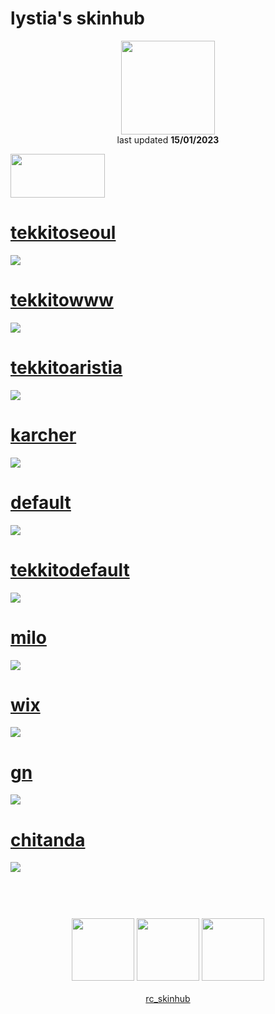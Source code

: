 # lystia's skinhub
<p align="center">
<a href="https://osu.ppy.sh/users/11042418">
  <img src="https://a.ppy.sh/11042418"  
       width="150"
       height="150"></a>
<br>
last updated <b>15/01/2023</b>
</p>

<a href="https://www.youtube.com/watch?v=kbbgypvGPgM">
<img src="https://i.imgur.com/uDyKiLi.png"
       width="151" 
       height="70"/></a>

# [tekkitoseoul](https://github.com/ryancranie/skinhub/raw/tyfh/player/lystia/tekkitoseoul.osk)
[![](https://osu.ppy.sh/ss/18374307/ea27)](https://github.com/ryancranie/skinhub/raw/tyfh/player/lystia/tekkitoseoul.osk)

# [tekkitowww](https://github.com/ryancranie/skinhub/raw/tyfh/player/lystia/tekkitowww.osk)
[![](https://osu.ppy.sh/ss/18374312/d9c1)](https://github.com/ryancranie/skinhub/raw/tyfh/player/lystia/tekkitowww.osk)

# [tekkitoaristia](https://github.com/ryancranie/skinhub/raw/tyfh/player/lystia/tekkitoaristia.osk)
[![](https://osu.ppy.sh/ss/18374300/c594)](https://github.com/ryancranie/skinhub/raw/tyfh/player/lystia/tekkitoaristia.osk)

# [karcher](https://github.com/ryancranie/skinhub/raw/tyfh/player/lystia/karcher.osk)
[![](https://osu.ppy.sh/ss/18374295/4b13)](https://github.com/ryancranie/skinhub/raw/tyfh/player/lystia/karcher.osk)

# [default](https://github.com/ryancranie/skinhub/raw/tyfh/player/lystia/default.osk)
[![](https://osu.ppy.sh/ss/18374277/f6c3)](https://github.com/ryancranie/skinhub/raw/tyfh/player/lystia/default.osk)

# [tekkitodefault](https://github.com/ryancranie/skinhub/raw/tyfh/player/lystia/tekkitodefault.osk)
[![](https://i.imgur.com/GW7V8xv.png)](https://github.com/ryancranie/skinhub/raw/tyfh/player/lystia/tekkitodefault.osk)

# [milo](https://github.com/ryancranie/skinhub/raw/tyfh/player/lystia/milo.osk)
[![](https://osu.ppy.sh/ss/18374298/86b1)](https://github.com/ryancranie/skinhub/raw/tyfh/player/lystia/milo.osk)

# [wix](https://github.com/ryancranie/skinhub/raw/tyfh/player/lystia/wix.osk)
[![](https://osu.ppy.sh/ss/18374315/1b8c)](https://github.com/ryancranie/skinhub/raw/tyfh/player/lystia/wix.osk)

# [gn](https://github.com/ryancranie/skinhub/raw/tyfh/player/lystia/gn.osk)
[![](https://cdn.discordapp.com/attachments/999367667465068585/1025369923633037332/screenshot014.jpg)](https://github.com/ryancranie/skinhub/raw/tyfh/player/lystia/gn.osk)

# [chitanda](https://github.com/ryancranie/skinhub/raw/tyfh/player/lystia/chitanda.osk)
[![](https://cdn.discordapp.com/attachments/999367667465068585/1025369988091097130/screenshot009.jpg)](https://github.com/ryancranie/skinhub/raw/tyfh/player/lystia/chitanda.osk)

#
<p align="center">
  <br></br>
  <a href="https://www.twitch.tv/lystia_">
  <img src="https://i.imgur.com/HM030lk.png" 
       width="100" 
       height="100"></a>
  <a href="https://www.youtube.com/channel/UCSEBue2BjWWRg3f2Wsm8NYQ">
  <img src="https://i.imgur.com/YWbDUUy.png"  
       width="100" 
       height="100"></a>
  <a href="https://twitter.com/doug_aim">
  <img src="https://i.imgur.com/PUQ5uWf.png" 
       width="100" 
       height="100"></a>
  <br></br>
  <a href="https://github.com/ryancranie/skinhub">rc_skinhub</a>
 </p>



